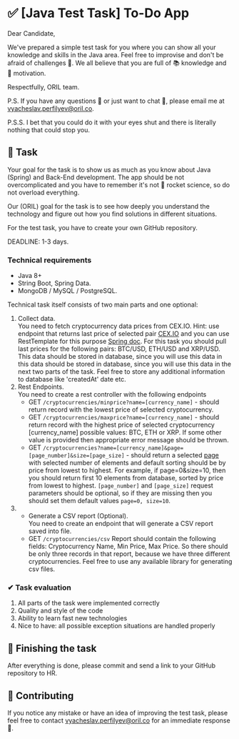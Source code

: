 # ✅ [Java Test Task] To-Do App
  Dear Candidate,

We've prepared a simple test task for you where you can show all your knowledge and skills in the Java area. Feel free to improvise and don't be afraid of challenges 👀. We all believe that you are full of 📚 knowledge and 💪 motivation.

Respectfully, ORIL team.

P.S. If you have any questions 🤔 or just want to chat 💬, please email me at vyacheslav.perfilyev@oril.co.

P.S.S. I bet that you could do it with your eyes shut and there is literally nothing that could stop you.
## 📃 Task
Your goal for the task is to show us as much as you know about Java (Spring) and Back-End development. The app should be not overcomplicated and you have to remember it's not 🚀 rocket science, so do not overload everything.

Our (ORIL) goal for the task is to see how deeply you understand the technology and figure out how you find solutions in different situations.

For the test task, you have to create your own GitHub repository.

DEADLINE: 1-3 days.

### Technical requirements
- Java 8+
- String Boot, Spring Data.
- MongoDB / MySQL / PostgreSQL.


Technical task itself consists of two main parts and one optional: 
1. Collect data.\
   You need to fetch cryptocurrency data prices from CEX.IO. Hint: use endpoint that returns last price of selected pair [CEX.IO](https://cex.io/rest-api#last-price) and you can use RestTemplate for this purpose [Spring doc](https://docs.spring.io/spring-framework/docs/current/javadoc-api/org/springframework/web/client/RestTemplate.html). For this task you should pull last prices for the following pairs: BTC/USD, ETH/USD and XRP/USD. This data should be stored in database, since you will use this data in this data should be stored in database, since you will use this data in the next two parts of the task. Feel free to store any additional information to database like 'createdAt' date etc.
2. Rest Endpoints.\
   You need to create a rest controller with the following endpoints 
     -  GET ```/cryptocurrencies/minprice?name=[currency_name]``` - should return record with the lowest price of selected cryptocurrency.
     -  GET ```/cryptocurrencies/maxprice?name=[currency_name]``` - should return record with the highest price of selected cryptocurrency
[currency_name] possible values: BTC, ETH or XRP. If some other value is provided then appropriate error message should be thrown.
     -  GET ```/cryptocurrencies?name=[currency_name]&page=[page_number]&size=[page_size]``` - should return a selected [page](https://docs.spring.io/spring-data/commons/docs/current/api/org/springframework/data/domain/Page.html) with selected number of elements and default sorting should be by price from lowest to highest. For example, if page=0&size=10, then you should return first 10 elements from database, sorted by price from lowest to highest.
```[page_number]``` and ```[page_size]``` request parameters should be optional, so if they are missing then you should set them default values ```page=0, size=10```.
3. * Generate a CSV report (Optional).\
  You need to create an endpoint that will generate a CSV report saved into file.
	- GET ```/cryptocurrencies/csv```
	Report should contain the following fields: Cryptocurrency Name, Min Price, Max Price. So there should be only three records in that report, because we have three different cryptocurrencies. Feel free to use any available library for generating csv files.
  
 ### ✔ Task evaluation
 1. All parts of the task were implemented correctly
 2. Quality and style of the code
 3. Ability to learn fast new technologies
 4. Nice to have: all possible exception situations are handled properly

## 🏁 Finishing the task
After everything is done, please commit and send a link to your GitHub repository to HR.

## 📑 Contributing

If you notice any mistake or have an idea of improving the test task, please feel free to contact vyacheslav.perfilyev@oril.co for an immediate response 🙌.
